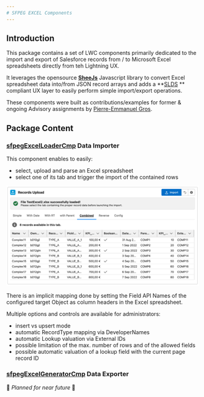 ```yaml
---
# SFPEG EXCEL Components
---
```



## Introduction

This package contains a set of LWC components primarily dedicated to the import and export of Salesforce
records from / to Microsoft Excel spreadsheets directly from teh Lightning UX.

It leverages the opensource **[SheeJs](https://sheetjs.com/)** Javascript library to convert Excel 
spreadsheet data into/from JSON record arrays and adds a **[SLDS](https://www.lightningdesignsystem.com/) **
compliant UX layer to easily perform simple import/export operations.

These components were built as contributions/examples for former & ongoing Advisory assignments by 
[Pierre-Emmanuel Gros](https://github.com/pegros).


## Package Content

### **[sfpegExcelLoaderCmp](/help/sfpegExcelLoaderCmp.md)** Data Importer

This component enables to easily:
* select, upload and parse an Excel spreadsheet
* select one of its tab and trigger the import of the contained rows

![sfpegExcelLoaderCmp](/media/sfpegExcelLoader.png) 

There is an implicit mapping done by setting the Field API Names of the
configured target Object as column headers in the Excel spreadsheet.

Multiple options and controls are available for administrators:
* insert vs upsert mode
* automatic RecordType mapping via DeveloperNames
* automatic Lookup valuation via External IDs
* possible limitation of the max. number of rows and of the allowed fields
* possible automatic valuation of a lookup field with the current page record ID


### **[sfpegExcelGeneratorCmp](/help/sfpegExcelLoaderCmp.md)** Data Exporter

🚧 _Planned for near future_ 🚧 

